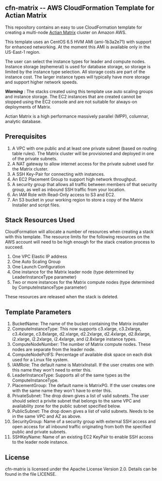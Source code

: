 **cfn-matrix -- AWS CloudFormation Template for Actian Matrix**
-----------------------------------

This repository contains an easy to use CloudFormation template for creating a multi-node 
[Actian Matrix](http://www.actian.com/products/big-data-analytics-platforms-hadoop/matrix-mpp-analytics-databases/) cluster on Amazon AWS.  

This template uses an CentOS 6.5 HVM AMI (ami-1b3a2e71) with support for enhanced networking.  At the moment this AMI is available only in the US-East-1 region.

The user can select the instance types for leader and compute nodes.
Instance storage (ephemeral) is used for database storage, so storage is limited by the instance type selection.  All storage costs are part of the instance cost.
The larger instance types will typically have more storage and support higher network speeds.

***Warning***
:  The stacks created using this template use auto scaling groups and instance storage.   The EC2 instances that are created cannot be stopped using the EC2 console and are not suitable for always-on deployments of Matrix.
  
Actian Matrix is a high performance massively parallel (MPP), columnar, analytic database.

## Prerequisites

1. A VPC with one public and at least one private subnet (based on routing table rules).  The Matrix cluster will be provisioned and deployed in one of the private subnets.
2. A NAT gateway to allow internet access for the private subnet used for the Matrix cluster.
3. A SSH Key-Pair for connecting with instances.
4. An EC2 Placement Group to support high network throughput.
5. A security group that allows all traffic between members of that security group, as well as inbound SSH traffic from your location.
7. An IAM Role with Read-Only access to S3 and EC2.
8. An S3 bucket in your working region to store a copy of the Matrix Installer and script files.

## Stack Resources Used

CloudFormation will allocate a number of resources when creating a stack with this template.
The resource limits for the following resources on the AWS account will need to be high enough for the stack creation process to succeed. 

1. One VPC Elastic IP address
2. One Auto Scaling Group
3. One Launch Configuration
4. One instance for the Matrix leader node (type determined by LeaderInstanceType parameter)
5. Two or more instances for the Matrix compute nodes (type determined by ComputeInstanceType parameter)

These resources are released when the stack is deleted.

## Template Parameters

1. BucketName:  The name of the bucket containing the Matrix installer
2. ComputeInstanceType:   This now supports c3.xlarge, c3.2xlarge, c3.4xlarge, c3.8xlarge, d2.xlarge, d2.2xlarge, d2.4xlarge, d2.8xlarge, i2.xlarge, i2.2xlarge, i2.4xlarge, and i2.8xlarge instance types.
3. ComputeNodeNumber:  The number of Matrix compute nodes.   These nodes are separate from the leader node.
4. ComputeNodePctFS:   Percentage of available disk space on each disk used for a Linux file system.
5. IAMRole:   The default name is MatrixInstall.   If the user creates one with this name they won't need to enter this.
6. LeaderInstanceType:   Supports all of the same types as the ComputeInstanceType.
7. PlacementGroup:   The default name is MatrixPG.   If the user creates one with the same name they won't have to enter this.
8. PrivateSubnet:  The drop down gives a list of valid subnets.   The user should select a privite subnet that belongs to the same VPC and availability zone for the public subnet specified below.
9. PublicSubnet:   The drop down gives a list of valid subnets.   Needs to be in the same VPC and AZ as above.
10. SecurityGroup: Name of a security group with external SSH access and open access for all inbound traffic originating from both the specified public and private subnets.
11. SSHKeyName:  Name of an existing EC2 KeyPair to enable SSH access to the leader node instance.

## License ##

cfn-matrix is licensed under the Apache License Version 2.0. Details can be found in the file LICENSE.




